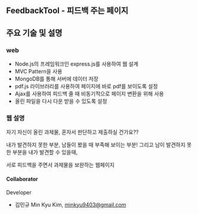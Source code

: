 ## FeedbackTool - 피드백 주는 페이지

## 주요 기술 및 설명

### web
+ Node.js의 프레임워크인 express.js를 사용하여 웹 설계
+ MVC Pattern을 사용
+ MongoDB를 통해 서버에 데이터 저장
+ pdf.js 라이브러리를 사용하여 페이지에 바로 pdf를 보이도록 설정
+ Ajax를 사용하여 피드백 줄 때 비동기적으로 페이지 변환을 위해 사용
+ 올린 파일을 다시 다운 받을 수 있도록 설정

### 웹 설명
자기 자신이 올린 과제물, 혼자서 판단하고 제출하실 건가요??

내가 발견하지 못한 부분, 남들이 봤을 때 부족해 보이는 부분!
그리고 남이 발견하지 못한 부분을 내가 발견할 수 있을때,

서로 피드백을 주면서 과제물을 보완하는 웹페이지

#### Collaborator

Developer
* 김민규 Min Kyu Kim, minkyu9403@gmail.com
